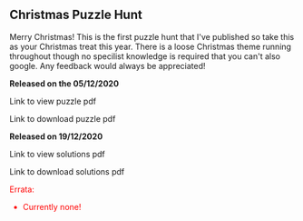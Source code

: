 ## Christmas Puzzle Hunt

Merry Christmas! This is the first puzzle hunt that I've published so take this as your Christmas treat this year. There is a loose Christmas theme running throughout though no specilist knowledge is required that you can't also google. Any feedback would always be appreciated! 

**Released on the 05/12/2020**

Link to view puzzle pdf 

Link to download puzzle pdf

**Released on 19/12/2020**

Link to view solutions pdf 

Link to download solutions pdf

<span style="color:red">
  
Errata:

  * Currently none!
